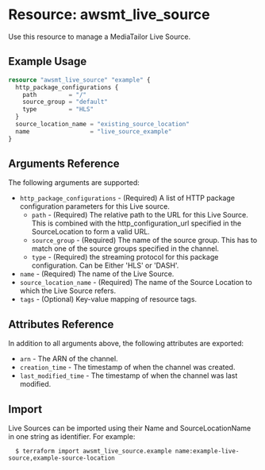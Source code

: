 # Resource: awsmt_live_source

Use this resource to manage a MediaTailor Live Source.

## Example Usage

```terraform
resource "awsmt_live_source" "example" {
  http_package_configurations {
    path         = "/"
    source_group = "default"
    type         = "HLS"
  }
  source_location_name = "existing_source_location"
  name                 = "live_source_example"
}
```

## Arguments Reference

The following arguments are supported:

- `http_package_configurations` - (Required) A list of HTTP package configuration parameters for this Live source.
  - `path` - (Required) The relative path to the URL for this Live Source. This is combined with the http_configuration_url specified in the SourceLocation to form a valid URL.
  - `source_group` - (Required) The name of the source group. This has to match one of the source groups specified in the channel.
  - `type` - (Required) the streaming protocol for this package configuration. Can be Either 'HLS' or 'DASH'.
- `name` - (Required) The name of the Live Source.
- `source_location_name` - (Required) The name of the Source Location to which the Live Source refers.
- `tags` - (Optional) Key-value mapping of resource tags.

## Attributes Reference

In addition to all arguments above, the following attributes are exported:

- `arn` - The ARN of the channel.
- `creation_time` - The timestamp of when the channel was created.
- `last_modified_time` - The timestamp of when the channel was last modified.

## Import

Live Sources can be imported using their Name and SourceLocationName in one string as identifier. For example:

```shell
  $ terraform import awsmt_live_source.example name:example-live-source,example-source-location
```
